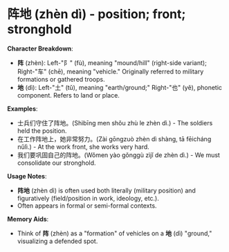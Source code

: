 # **阵地 (zhèn dì) - position; front; stronghold**

**Character Breakdown**:  
- **阵** (zhèn): Left-"阝" (fù), meaning "mound/hill" (right-side variant); Right-"车" (chē), meaning "vehicle." Originally referred to military formations or gathered troops.  
- **地** (dì): Left-"土" (tǔ), meaning "earth/ground;" Right-"也" (yě), phonetic component. Refers to land or place.

**Examples**:  
- 士兵们守住了阵地。(Shìbīng men shǒu zhù le zhèn dì.) - The soldiers held the position.  
- 在工作阵地上，她非常努力。(Zài gōngzuò zhèn dì shàng, tā fēicháng nǔlì.) - At the work front, she works very hard.  
- 我们要巩固自己的阵地。(Wǒmen yào gǒnggù zìjǐ de zhèn dì.) - We must consolidate our stronghold.

**Usage Notes**:  
- **阵地** (zhèn dì) is often used both literally (military position) and figuratively (field/position in work, ideology, etc.).  
- Often appears in formal or semi-formal contexts.

**Memory Aids**:  
- Think of **阵** (zhèn) as a "formation" of vehicles on a **地** (dì) "ground," visualizing a defended spot.